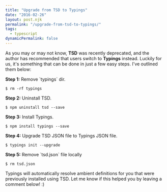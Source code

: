 ```yaml
---
title: "Upgrade from TSD to Typings"
date: "2016-02-26"
layout: post.njk
permalink: "/upgrade-from-tsd-to-typings/"
tags:
  - typescript
dynamicPermalink: false
---
```


As you may or may not know, **TSD** was recently deprecated, and the author has recommended that users switch to **Typings** instead. Luckily for us, it's something that can be done in just a few easy steps. I've outlined them below:

**Step 1:** Remove \`typings\` dir.

`$ rm -rf typings`

**Step 2:** Uninstall TSD.

`$ npm uninstall tsd --save`

**Step 3:** Install Typings.

`$ npm install typings --save`

**Step 4:** Upgrade TSD JSON file to Typings JSON file.

`$ typings init --upgrade`

**Step 5:** Remove \`tsd.json\` file locally

`$ rm tsd.json`

Typings will automatically resolve ambient definitions for you that were previously installed using TSD. Let me know if this helped you by leaving a comment below! :)
